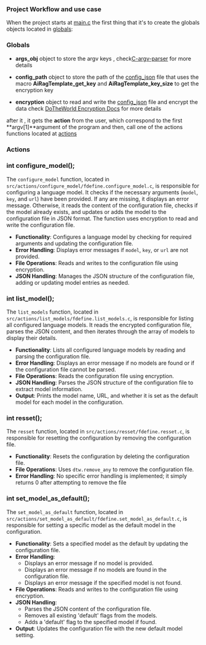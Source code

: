### Project Workflow and use case

When the project starts at [main.c](/src/main.c) the first thing that it's to create the 
globals objects located in [globals](/src/globals.main_obj.c): 
### Globals 
- **args_obj** object to store the argv keys , check[C-argv-parser](https://github.com/OUIsolutions/C-argv-parser)
for more details

- **config_path** object to store the path of the [config_json](/docs/json_model_config.md) file
    that uses the macro **AiRagTemplate_get_key** and **AiRagTemplate_key_size** to get the encryption key

- **encryption** object to read and write the [config_json](/docs/json_model_config.md) file and encrypt the data
  check [DoTheWorld Encryption Docs](https://github.com/OUIsolutions/DoTheWorld/blob/main/docs/encryption.md) for more details


after it , it gets the **action** from the user,  which correspond to the first **argv[1]**argument of the program
and then, call one of the actions functions located at [actions](/src/actions/)

### Actions

### int configure_model();

The `configure_model` function, located in `src/actions/configure_model/fdefine.configure_model.c`, is responsible for configuring a language model. It checks if the necessary arguments (`model`, `key`, and `url`) have been provided. If any are missing, it displays an error message. Otherwise, it reads the content of the configuration file, checks if the model already exists, and updates or adds the model to the configuration file in JSON format. The function uses encryption to read and write the configuration file.

- **Functionality**: Configures a language model by checking for required arguments and updating the configuration file.
- **Error Handling**: Displays error messages if `model`, `key`, or `url` are not provided.
- **File Operations**: Reads and writes to the configuration file using encryption.
- **JSON Handling**: Manages the JSON structure of the configuration file, adding or updating model entries as needed.

### int list_model();

The `list_models` function, located in `src/actions/list_models/fdefine.list_models.c`, is responsible for listing all configured language models. It reads the encrypted configuration file, parses the JSON content, and then iterates through the array of models to display their details.

- **Functionality**: Lists all configured language models by reading and parsing the configuration file.
- **Error Handling**: Displays an error message if no models are found or if the configuration file cannot be parsed.
- **File Operations**: Reads the configuration file using encryption.
- **JSON Handling**: Parses the JSON structure of the configuration file to extract model information.
- **Output**: Prints the model name, URL, and whether it is set as the default model for each model in the configuration.

### int resset();

The `resset` function, located in `src/actions/resset/fdefine.resset.c`, is responsible for resetting the configuration by removing the configuration file.

- **Functionality**: Resets the configuration by deleting the configuration file.
- **File Operations**: Uses `dtw.remove_any` to remove the configuration file.
- **Error Handling**: No specific error handling is implemented; it simply returns 0 after attempting to remove the file

### int set_model_as_default();

The `set_model_as_default` function, located in `src/actions/set_model_as_default/fdefine.set_model_as_default.c`, is responsible for setting a specific model as the default model in the configuration.

- **Functionality**: Sets a specified model as the default by updating the configuration file.
- **Error Handling**: 
  - Displays an error message if no model is provided.
  - Displays an error message if no models are found in the configuration file.
  - Displays an error message if the specified model is not found.
- **File Operations**: Reads and writes to the configuration file using encryption.
- **JSON Handling**: 
  - Parses the JSON content of the configuration file.
  - Removes all existing 'default' flags from the models.
  - Adds a 'default' flag to the specified model if found.
- **Output**: Updates the configuration file with the new default model setting.